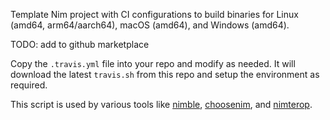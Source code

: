 Template Nim project with CI configurations to build binaries for Linux (amd64, arm64/aarch64), macOS (amd64), and Windows (amd64).

TODO: add to github marketplace

Copy the `.travis.yml` file into your repo and modify as needed. It will download
the latest `travis.sh` from this repo and setup the environment as required.

This script is used by various tools like [nimble](https://github.com/nim-lang/nimble),
[choosenim](https://github.com/dom96/choosenim), and
[nimterop](https://github.com/nimterop/nimterop).

